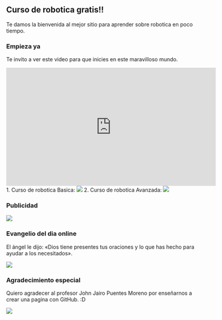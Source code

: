 ## Curso de robotica gratis!!

Te damos la bienvenida al mejor sitio para aprender sobre robotica en poco tiempo.

### Empieza ya

Te invito a ver este video para que inicies en este maravilloso mundo.

<iframe width="560" height="315" src="https://www.youtube.com/embed/qnnNLk9Bwh0" frameborder="0" allow="accelerometer; autoplay; encrypted-media; gyroscope; picture-in-picture" allowfullscreen></iframe>
1. Curso de robotica Basica:
<img src="https://www.steren.cr/media/catalog/product/cache/10f519365b01716ddb90abc57de5a837/k/-/k-910_3.jpg"/> 
2. Curso de robotica Avanzada:
<img src="https://www.shtreber.com/uploads_admin/4096x4096/$2y$10$iRA4Z-EFLhudAAWhcLP9wesB0p3415PuUNOn5vpCECnnyPR4Jh0ke.png"/>

### Publicidad

<img src="https://introcrea.com/wp-content/uploads/2018/06/cliente-adidas-introcrea.jpg"/>

### Evangelio del dia online

El ángel le dijo: «Dios tiene presentes tus oraciones y lo que has hecho para ayudar a los necesitados».

<img src="http://static-1.ivoox.com/audios/9/2/6/4/3601524444629_XXL.jpg"/>

### Agradecimiento especial 
 
 Quiero agradecer al profesor John Jairo Puentes Moreno por enseñarnos a crear una pagina con GitHub. :D

<img src="http://www.lasalle.org.co/wp-content/uploads/2017/03/16938792_10155782872538056_7280796294272644926_n.jpg"/>
